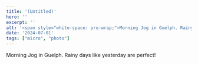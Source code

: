 ```yaml
---
title: '(Untitled)'
hero: ''
excerpt: ''
alt: '<span style="white-space: pre-wrap;">Morning Jog in Guelph. Rainy days like yesterday are perfect!</span>'
date: '2024-07-01'
tags: ["micro", "photo"]
---
```


Morning Jog in Guelph. Rainy days like yesterday are perfect!
